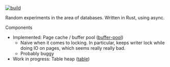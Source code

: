 [![build](https://github.com/zyla/dbstuff/workflows/build/badge.svg)](https://github.com/zyla/dbstuff/actions?query=workflow:build)

Random experiments in the area of databases. Written in Rust, using async.

Components
- Implemented: Page cache / buffer pool ([buffer-pool](./buffer-pool))
  - Naive when it comes to locking. In particular, keeps writer lock while doing IO on pages, which seems really really bad.
  - Probably buggy
- Work in progress: Table heap ([table](./table))
